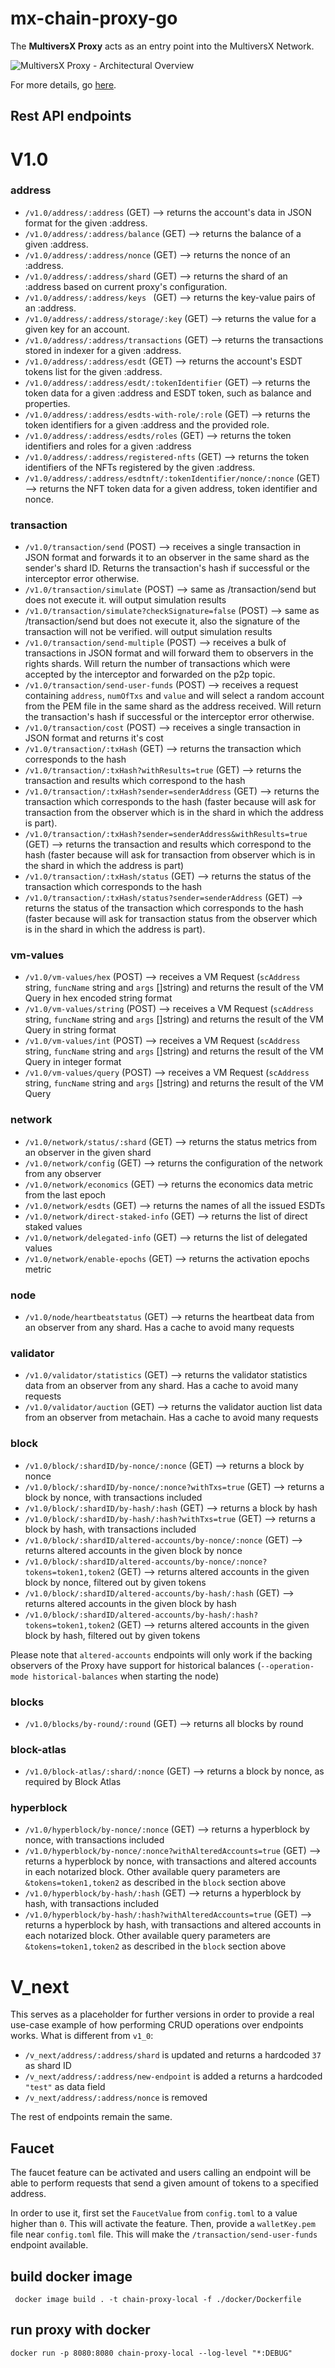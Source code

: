 # mx-chain-proxy-go

The **MultiversX Proxy** acts as an entry point into the MultiversX Network. 

![MultiversX Proxy - Architectural Overview](assets/overview.png "MultiversX Proxy - Architectural Overview")

For more details, go [here](https://docs.multiversx.com/sdk-and-tools/proxy/).

## Rest API endpoints

# V1.0

### address

- `/v1.0/address/:address`         (GET) --> returns the account's data in JSON format for the given :address.
- `/v1.0/address/:address/balance` (GET) --> returns the balance of a given :address.
- `/v1.0/address/:address/nonce`   (GET) --> returns the nonce of an :address.
- `/v1.0/address/:address/shard`   (GET) --> returns the shard of an :address based on current proxy's configuration.
- `/v1.0/address/:address/keys `   (GET) --> returns the key-value pairs of an :address.
- `/v1.0/address/:address/storage/:key`   (GET) --> returns the value for a given key for an account.
- `/v1.0/address/:address/transactions` (GET) --> returns the transactions stored in indexer for a given :address.
- `/v1.0/address/:address/esdt` (GET) --> returns the account's ESDT tokens list for the given :address.
- `/v1.0/address/:address/esdt/:tokenIdentifier` (GET) --> returns the token data for a given :address and ESDT token, such as balance and properties.
- `/v1.0/address/:address/esdts-with-role/:role` (GET) --> returns the token identifiers for a given :address and the provided role.
- `/v1.0/address/:address/esdts/roles` (GET) --> returns the token identifiers and roles for a given :address
- `/v1.0/address/:address/registered-nfts` (GET) --> returns the token identifiers of the NFTs registered by the given :address.
- `/v1.0/address/:address/esdtnft/:tokenIdentifier/nonce/:nonce` (GET) --> returns the NFT token data for a given address, token identifier and nonce.

### transaction

- `/v1.0/transaction/send`         (POST) --> receives a single transaction in JSON format and forwards it to an observer in the same shard as the sender's shard ID. Returns the transaction's hash if successful or the interceptor error otherwise.
- `/v1.0/transaction/simulate`         (POST) --> same as /transaction/send but does not execute it. will output simulation results
- `/v1.0/transaction/simulate?checkSignature=false`         (POST) --> same as /transaction/send but does not execute it, also the signature of the transaction will not be verified. will output simulation results
- `/v1.0/transaction/send-multiple` (POST) --> receives a bulk of transactions in JSON format and will forward them to observers in the rights shards. Will return the number of transactions which were accepted by the interceptor and forwarded on the p2p topic.
- `/v1.0/transaction/send-user-funds` (POST) --> receives a request containing `address`, `numOfTxs` and `value` and will select a random account from the PEM file in the same shard as the address received. Will return the transaction's hash if successful or the interceptor error otherwise.
- `/v1.0/transaction/cost`         (POST) --> receives a single transaction in JSON format and returns it's cost
- `/v1.0/transaction/:txHash` (GET) --> returns the transaction which corresponds to the hash
- `/v1.0/transaction/:txHash?withResults=true` (GET) --> returns the transaction and results which correspond to the hash
- `/v1.0/transaction/:txHash?sender=senderAddress` (GET) --> returns the transaction which corresponds to the hash (faster because will ask for transaction from the observer which is in the shard in which the address is part).
- `/v1.0/transaction/:txHash?sender=senderAddress&withResults=true` (GET) --> returns the transaction and results which correspond to the hash (faster because will ask for transaction from observer which is in the shard in which the address is part)
- `/v1.0/transaction/:txHash/status` (GET) --> returns the status of the transaction which corresponds to the hash
- `/v1.0/transaction/:txHash/status?sender=senderAddress` (GET) --> returns the status of the transaction which corresponds to the hash (faster because will ask for transaction status from the observer which is in the shard in which the address is part).

### vm-values

- `/v1.0/vm-values/hex`            (POST) --> receives a VM Request (`scAddress` string, `funcName` string and `args` []string) and returns the result of the VM Query in hex encoded string format
- `/v1.0/vm-values/string`         (POST) --> receives a VM Request (`scAddress` string, `funcName` string and `args` []string) and returns the result of the VM Query in string format
- `/v1.0/vm-values/int`            (POST) --> receives a VM Request (`scAddress` string, `funcName` string and `args` []string) and returns the result of the VM Query in integer format
- `/v1.0/vm-values/query`          (POST) --> receives a VM Request (`scAddress` string, `funcName` string and `args` []string) and returns the result of the VM Query

### network

- `/v1.0/network/status/:shard`      (GET) --> returns the status metrics from an observer in the given shard
- `/v1.0/network/config`             (GET) --> returns the configuration of the network from any observer
- `/v1.0/network/economics`          (GET) --> returns the economics data metric from the last epoch
- `/v1.0/network/esdts`              (GET) --> returns the names of all the issued ESDTs
- `/v1.0/network/direct-staked-info` (GET) --> returns the list of direct staked values
- `/v1.0/network/delegated-info`     (GET) --> returns the list of delegated values
- `/v1.0/network/enable-epochs`      (GET) --> returns the activation epochs metric
### node

- `/v1.0/node/heartbeatstatus`     (GET) --> returns the heartbeat data from an observer from any shard. Has a cache to avoid many requests

### validator

- `/v1.0/validator/statistics`     (GET) --> returns the validator statistics data from an observer from any shard. Has a cache to avoid many requests
- `/v1.0/validator/auction`        (GET) --> returns the validator auction list data from an observer from metachain. Has a cache to avoid many requests

### block

- `/v1.0/block/:shardID/by-nonce/:nonce`    (GET) --> returns a block by nonce
- `/v1.0/block/:shardID/by-nonce/:nonce?withTxs=true`    (GET) --> returns a block by nonce, with transactions included
- `/v1.0/block/:shardID/by-hash/:hash`    (GET) --> returns a block by hash
- `/v1.0/block/:shardID/by-hash/:hash?withTxs=true`    (GET) --> returns a block by hash, with transactions included
- `/v1.0/block/:shardID/altered-accounts/by-nonce/:nonce`    (GET) --> returns altered accounts in the given block by nonce
- `/v1.0/block/:shardID/altered-accounts/by-nonce/:nonce?tokens=token1,token2`    (GET) --> returns altered accounts in the given block by nonce, filtered out by given tokens
- `/v1.0/block/:shardID/altered-accounts/by-hash/:hash`    (GET) --> returns altered accounts in the given block by hash
- `/v1.0/block/:shardID/altered-accounts/by-hash/:hash?tokens=token1,token2`    (GET) --> returns altered accounts in the given block by hash, filtered out by given tokens

Please note that `altered-accounts` endpoints will only work if the backing observers of the Proxy have support for historical balances (`--operation-mode historical-balances` when starting the node)

### blocks

- `/v1.0/blocks/by-round/:round`    (GET) --> returns all blocks by round

### block-atlas

- `/v1.0/block-atlas/:shard/:nonce`   (GET) --> returns a block by nonce, as required by Block Atlas


### hyperblock

- `/v1.0/hyperblock/by-nonce/:nonce`  (GET) --> returns a hyperblock by nonce, with transactions included
- `/v1.0/hyperblock/by-nonce/:nonce?withAlteredAccounts=true`  (GET) --> returns a hyperblock by nonce, with transactions and altered accounts in each notarized block. Other available query parameters are `&tokens=token1,token2` as described in the `block` section above
- `/v1.0/hyperblock/by-hash/:hash`    (GET) --> returns a hyperblock by hash, with transactions included
- `/v1.0/hyperblock/by-hash/:hash?withAlteredAccounts=true`  (GET) --> returns a hyperblock by hash, with transactions and altered accounts in each notarized block. Other available query parameters are `&tokens=token1,token2` as described in the `block` section above

# V_next

This serves as a placeholder for further versions in order to provide a real use-case example of how performing
CRUD operations over endpoints works.
What is different from `v1_0`:
- `/v_next/address/:address/shard` is updated and returns a hardcoded `37` as shard ID
- `/v_next/address/:address/new-endpoint` is added a returns a hardcoded `"test"` as data field
- `/v_next/address/:address/nonce` is removed

The rest of endpoints remain the same.

## Faucet
The faucet feature can be activated and users calling an endpoint will be able to perform requests that send a given amount of tokens to a specified address.

In order to use it, first set the `FaucetValue` from `config.toml` to a value higher than `0`. This will activate the feature. Then, provide a `walletKey.pem` file near `config.toml` file. This will make the `/transaction/send-user-funds` endpoint available.


## build docker image
```
 docker image build . -t chain-proxy-local -f ./docker/Dockerfile
```

## run proxy with docker
```
docker run -p 8080:8080 chain-proxy-local --log-level "*:DEBUG" 
```
